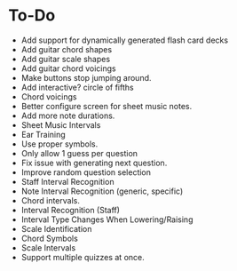 # To-Do
* Add support for dynamically generated flash card decks
* Add guitar chord shapes
* Add guitar scale shapes
* Add guitar chord voicings
* Make buttons stop jumping around.
* Add interactive? circle of fifths
* Chord voicings
* Better configure screen for sheet music notes.
* Add more note durations.
* Sheet Music Intervals
* Ear Training
* Use proper symbols.
* Only allow 1 guess per question
* Fix issue with generating next question.
* Improve random question selection
* Staff Interval Recognition
* Note Interval Recognition (generic, specific)
* Chord intervals.
* Interval Recognition (Staff)
* Interval Type Changes When Lowering/Raising
* Scale Identification
* Chord Symbols
* Scale Intervals
* Support multiple quizzes at once.